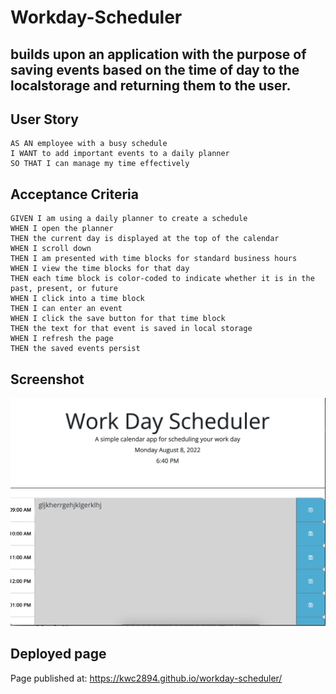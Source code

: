 # Workday-Scheduler

## builds upon an application with the purpose of saving events based on the time of day to the localstorage and returning them to the user.

## User Story

```
AS AN employee with a busy schedule
I WANT to add important events to a daily planner
SO THAT I can manage my time effectively
```

## Acceptance Criteria

```
GIVEN I am using a daily planner to create a schedule
WHEN I open the planner
THEN the current day is displayed at the top of the calendar
WHEN I scroll down
THEN I am presented with time blocks for standard business hours
WHEN I view the time blocks for that day
THEN each time block is color-coded to indicate whether it is in the past, present, or future
WHEN I click into a time block
THEN I can enter an event
WHEN I click the save button for that time block
THEN the text for that event is saved in local storage
WHEN I refresh the page
THEN the saved events persist
```



## Screenshot

![GeneratorScreen](https://github.com/kwc2894/workday-scheduler/blob/main/assets/Screen%20Shot%202022-08-08%20at%206.51.28%20PM.png)

## Deployed page

Page published at: https://kwc2894.github.io/workday-scheduler/
